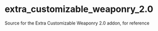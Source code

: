# extra_customizable_weaponry_2.0
Source for the Extra Customizable Weaponry 2.0 addon, for reference
